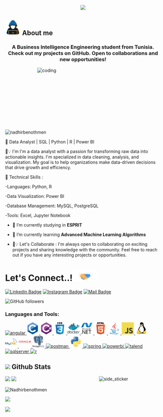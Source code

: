 
<p align="center">
  <a href="https://github.com/DenverCoder1/readme-typing-svg"><img src="https://readme-typing-svg.herokuapp.com?font=Time+New+Roman&color=DarkBlue=25&center=true&vCenter=true&width=800&height=50&lines=Hey!+It's+@Nadhir+Benothmen&hearts;++;ERP+And+Business+Intelligence+Engineer;Data+Analyst;Love+to+learn+new+stuffs..<3"></a>
</p>

<!--  About me -->
## <picture><img src = "https://github.com/0xAbdulKhalid/0xAbdulKhalid/raw/main/assets/mdImages/about_me.gif" width = 50px></picture> **About me**
<h3 align="center">A Business Intelligence Engineering student from Tunisia. Check out my projects on GitHub. Open to collaborations and new opportunities!</h3>

<img align="right" alt="coding" height ="200" width="400" src="https://marketbusinessnews.com/wp-content/uploads/2020/10/1-Predictive-Analytics-GIF-for-article.gif">

<p align="left">
<br>
<img src="https://komarev.com/ghpvc/?username=nadhirbenothmen&label=Profile%20views&color=0e75b6&style=flat" alt="nadhirbenothmen" /> </p>

👀 Data Analyst | SQL | Python | R | Power BI
<p> 💞️💡 I'm  I'm a data analyst with a passion for transforming raw data into actionable insights. 
  I'm specialized in data cleaning, analysis, and visualization.
My goal is to help organizations make data-driven decisions that drive growth and efficiency. </p>

🔧 Technical Skills :
<p> -Languages: Python, R </p>
<p> -Data Visualization:  Power BI </p>
<p> -Database Management: MySQL, PostgreSQL </p>
<p> -Tools: Excel, Jupyter Notebook </p>

- 🔭 I’m currently studying in **ESPRIT**

- 🌱 I’m currently learning **Advanced Machine Learning Algorithms**

- 💞️💡 Let's Collaborate :
I'm always open to collaborating on exciting projects and sharing knowledge with the community.
Feel free to reach out if you have any interesting projects or opportunities.


<!-- Let's Connect..! -->
# <b> Let's Connect..!</b><img src="https://github.com/0xAbdulKhalid/0xAbdulKhalid/raw/main/assets/mdImages/handshake.gif" width ="80">

<!-- [![Twitter Badge](https://img.shields.io/badge/-@AzizBenIsmail-1ca0f1?style=flat&labelColor=1ca0f1&logo=twitter&logoColor=white&link=https://twitter.com/BenIsmalAziz1?s=07)](https://twitter.com/BenIsmalAziz1?s=07)  -->
[![Linkedin Badge](https://img.shields.io/badge/-BenOthmenNadhir-0e76a8?style=flat&labelColor=0e76a8&logo=linkedin&logoColor=white)](https://www.linkedin.com/in/ben-othmen-nadhir-a58604202/) 
[![Instagram Badge](https://img.shields.io/badge/-@BenOthmenNadhir-e84393?style=flat&labelColor=e84393&logo=instagram&logoColor=white)](https://www.instagram.com/benothmennadhir/)
[![Mail Badge](https://img.shields.io/badge/-BenOthmenNadhir-c0392b?style=flat&labelColor=c0392b&logo=gmail&logoColor=white)](mailto:Nadhir.BenOthmen@esprit.tn)

<!-- YouTube Channel Views /GitHub followers /visitors/Age  -->
![GitHub followers](https://img.shields.io/github/followers/Nadhirbenothmen?style=social)
<h3 align="left">Languages and Tools:</h3>
<p align="left"> 
  <a href="https://angular.io" target="_blank" rel="noreferrer"> 
    <img src="https://angular.io/assets/images/logos/angular/angular.svg" alt="angular" width="40" height="40"/> 
  </a>  
  <a href="https://www.cprogramming.com/" target="_blank" rel="noreferrer"> 
    <img src="https://raw.githubusercontent.com/devicons/devicon/master/icons/c/c-original.svg" alt="c" width="40" height="40"/> 
  </a>  
  <a href="https://www.w3schools.com/cs/" target="_blank" rel="noreferrer"> 
    <img src="https://raw.githubusercontent.com/devicons/devicon/master/icons/csharp/csharp-original.svg" alt="csharp" width="40" height="40"/> 
  </a> 
  <a href="https://www.w3schools.com/css/" target="_blank" rel="noreferrer"> 
    <img src="https://raw.githubusercontent.com/devicons/devicon/master/icons/css3/css3-original-wordmark.svg" alt="css3" width="40" height="40"/> 
  </a> 
  <a href="https://www.docker.com/" target="_blank" rel="noreferrer"> 
    <img src="https://raw.githubusercontent.com/devicons/devicon/master/icons/docker/docker-original-wordmark.svg" alt="docker" width="40" height="40"/> 
  </a> 
  <a href="https://dotnet.microsoft.com/" target="_blank" rel="noreferrer"> 
    <img src="https://raw.githubusercontent.com/devicons/devicon/master/icons/dot-net/dot-net-original-wordmark.svg" alt="dotnet" width="40" height="40"/> 
  </a> 
  <a href="https://www.w3.org/html/" target="_blank" rel="noreferrer"> 
    <img src="https://raw.githubusercontent.com/devicons/devicon/master/icons/html5/html5-original-wordmark.svg" alt="html5" width="40" height="40"/> 
  </a> 
  <a href="https://www.java.com" target="_blank" rel="noreferrer"> 
    <img src="https://raw.githubusercontent.com/devicons/devicon/master/icons/java/java-original.svg" alt="java" width="40" height="40"/> 
  </a> 
  <a href="https://developer.mozilla.org/en-US/docs/Web/JavaScript" target="_blank" rel="noreferrer"> 
    <img src="https://raw.githubusercontent.com/devicons/devicon/master/icons/javascript/javascript-original.svg" alt="javascript" width="40" height="40"/> 
  </a> 
  <a href="https://www.linux.org/" target="_blank" rel="noreferrer"> 
    <img src="https://raw.githubusercontent.com/devicons/devicon/master/icons/linux/linux-original.svg" alt="linux" width="40" height="40"/> 
  </a> 
  <a href="https://www.mysql.com/" target="_blank" rel="noreferrer"> 
    <img src="https://raw.githubusercontent.com/devicons/devicon/master/icons/mysql/mysql-original-wordmark.svg" alt="mysql" width="40" height="40"/> 
  </a> 
  <a href="https://www.oracle.com/" target="_blank" rel="noreferrer"> 
    <img src="https://raw.githubusercontent.com/devicons/devicon/master/icons/oracle/oracle-original.svg" alt="oracle" width="40" height="40"/> 
  </a> 
  <a href="https://www.postgresql.org" target="_blank" rel="noreferrer"> 
    <img src="https://raw.githubusercontent.com/devicons/devicon/master/icons/postgresql/postgresql-original-wordmark.svg" alt="postgresql" width="40" height="40"/> 
  </a> 
  <a href="https://postman.com" target="_blank" rel="noreferrer"> 
    <img src="https://www.vectorlogo.zone/logos/getpostman/getpostman-icon.svg" alt="postman" width="40" height="40"/> 
  </a> 
  <a href="https://www.python.org" target="_blank" rel="noreferrer"> 
    <img src="https://raw.githubusercontent.com/devicons/devicon/master/icons/python/python-original.svg" alt="python" width="40" height="40"/> 
  </a> 
  <a href="https://spring.io/" target="_blank" rel="noreferrer"> 
    <img src="https://www.vectorlogo.zone/logos/springio/springio-icon.svg" alt="spring" width="40" height="40"/> 
  </a> 
  <a href="https://powerbi.microsoft.com" target="_blank" rel="noreferrer"> 
    <img src="https://www.vectorlogo.zone/logos/microsoft_powerbi/microsoft_powerbi-icon.svg" alt="powerbi" width="40" height="40"/> 
  </a>
  <a href="https://www.talend.com" target="_blank" rel="noreferrer"> 
    <img src="https://www.vectorlogo.zone/logos/talend/talend-icon.svg" alt="talend" width="40" height="40"/> 
  </a>
  <a href="https://www.microsoft.com/en-us/sql-server" target="_blank" rel="noreferrer"> 
    <img src="https://www.svgrepo.com/show/303229/microsoft-sql-server-logo.svg" alt="sqlserver" width="40" height="40"/> 
  </a>
  <a href="https://www.r-project.org/" target="_blank" rel="noreferrer"> 
    <img src="https://www.r-project.org/logo/Rlogo.svg" alt="r" width="40" height="40"/> 
  </a>
</p>

<!-- Github Stats   -->
## <img src="https://media.giphy.com/media/iY8CRBdQXODJSCERIr/giphy.gif" width="35"><b> Github Stats </b>
<img align="right" width=200px height=200px alt="side_sticker" src="https://media.giphy.com/media/TEnXkcsHrP4YedChhA/giphy.gif" />

![](https://github-readme-stats.vercel.app/api/top-langs/?username=Nadhirbenothmen&theme=algolia&layout=compact)
[![](https://github-readme-stats.vercel.app/api?username=Nadhirbenothmen&show_icons=true&theme=algolia)](https://https://github.com/Nadhirbenothmen)


<p><img align="center" src="https://github-readme-streak-stats.herokuapp.com/?user=Nadhirbenothmen&&theme=algolia" alt="Nadhirbenothmen" /></p>

![](https://github-readme-activity-graph.vercel.app/graph?username=Nadhirbenothmen&theme=react)


<img src="https://user-images.githubusercontent.com/73097560/115834477-dbab4500-a447-11eb-908a-139a6edaec5c.gif"><br><br>
